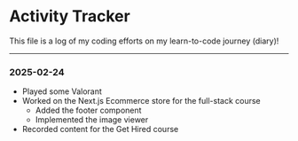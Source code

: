 # Activity Tracker

This file is a log of my coding efforts on my learn-to-code journey (diary)!

---

### 2025-02-24

- Played some Valorant
- Worked on the Next.js Ecommerce store for the full-stack course
  - Added the footer component
  - Implemented the image viewer
- Recorded content for the Get Hired course
